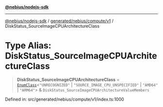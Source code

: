 [**@nebius/nodejs-sdk**](../../../../../README.md)

---

[@nebius/nodejs-sdk](../../../../../README.md) / [generated/nebius/compute/v1](../README.md) / DiskStatus_SourceImageCPUArchitectureClass

# Type Alias: DiskStatus_SourceImageCPUArchitectureClass

> **DiskStatus_SourceImageCPUArchitectureClass** = [`EnumClass`](../../../../../runtime/protos/enum/type-aliases/EnumClass.md)\<`"UNRECOGNIZED"` \| `"SOURCE_IMAGE_CPU_UNSPECIFIED"` \| `"AMD64"` \| `"ARM64"`\> & `DiskStatus_SourceImageCPUArchitectureValueMembers`

Defined in: src/generated/nebius/compute/v1/index.ts:1000
